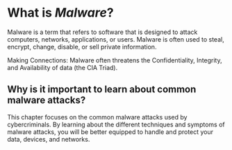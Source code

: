 # **What is *Malware*?**
Malware is a term that refers to software that is designed to attack computers, networks, applications, or users. Malware is often used to steal, encrypt, change, disable, or sell private information. 

Making Connections: Malware often threatens the Confidentiality, Integrity, and Availability of data (the CIA Triad). 

## **Why is it important to learn about common malware attacks?**
This chapter focuses on the common malware attacks used by cybercriminals. By learning about the different techniques and symptoms of malware attacks, you will be better equipped to handle and protect your data, devices, and networks.
